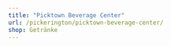 ```yaml
---
title: "Picktown Beverage Center"
url: /pickerington/picktown-beverage-center/
shop: Getränke
---
```

